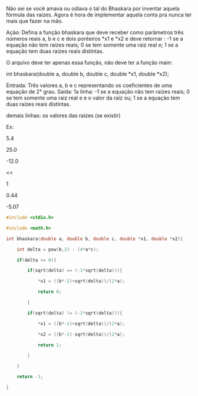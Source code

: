 Não sei se você amava ou odiava o tal do Bhaskara por inventar aquela fórmula das 
raízes.  Agora é hora de implementar aquela conta pra nunca ter mais que fazer na 
mão.

Ação: Defina a função bhaskara que deve receber como parâmetros três números reais a, b e c e dois ponteiros *x1 e *x2 e deve retornar : -1 se a equação não tem raízes reais; 0 se tem somente uma raiz real e; 1 se a equação tem duas raízes reais distintas.

O arquivo deve ter apenas essa função, não deve ter a função main:

int bhaskara(double a, double b, double c, double *x1, double *x2);

Entrada: Três valores a, b e c representando os coeficientes de uma equação de 2° grau.
Saída: 1a linha: -1 se a equação não tem raízes reais; 0 se tem somente uma raiz real 
e e o valor da raíz ou; 1 se a equação tem duas raízes reais distintas.

demais linhas: os valores das raízes (se existir)

Ex:
>>

5.4

25.0

-12.0

<<

1

0.44

-5.07

``` c
#include <stdio.h>

#include <math.h>

int bhaskara(double a, double b, double c, double *x1, double *x2){

    int delta = pow(b,2) - (4*a*c);

    if(delta >= 0){

        if(sqrt(delta) == (-1*sqrt(delta))){

            *x1 = ((b*-1)+sqrt(delta))/(2*a);

            return 0;

        }

        if(sqrt(delta) != (-1*sqrt(delta))){

            *x1 = ((b*-1)+sqrt(delta))/(2*a);

            *x2 = ((b*-1)-sqrt(delta))/(2*a);

            return 1;

        }

    }

    return -1;

}  
```
